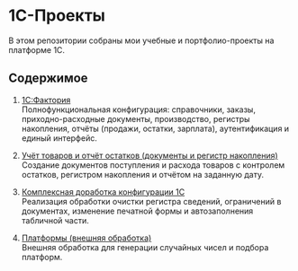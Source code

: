 # 1С-Проекты

В этом репозитории собраны мои учебные и портфолио-проекты на платформе 1С.

## Содержимое

1. [1С:Фактория](https://github.com/arnati/1C-Projects/tree/main/%D0%A4%D0%B0%D0%BA%D1%82%D0%BE%D1%80%D0%B8%D1%8F)  
   Полнофункциональная конфигурация: справочники, заказы, приходно-расходные документы, производство, регистры накопления, отчёты (продажи, остатки, зарплата), аутентификация и единый интерфейс.

2. [Учёт товаров и отчёт остатков (документы и регистр накопления)](https://github.com/arnati/1C-Projects/tree/main/%D0%A3%D1%87%D0%B5%D1%82%D0%A2%D0%BE%D0%B2%D0%B0%D1%80%D0%BE%D0%B2)  
   Создание документов поступления и расхода товаров с контролем остатков, регистром накопления и отчётом на заданную дату.

3. [Комплексная доработка конфигурации 1С](https://github.com/arnati/1C-Projects/tree/main/%D0%9A%D0%BE%D0%BC%D0%BF%D0%BB%D0%B5%D0%BA%D1%81%D0%BD%D0%B0%D1%8F%D0%94%D0%BE%D1%80%D0%B0%D0%B1%D0%BE%D1%82%D0%BA%D0%B0)  
   Реализация обработки очистки регистра сведений, ограничений в документах, изменение печатной формы и автозаполнения табличной части.
   
4. [Платформы (внешняя обработка)](https://github.com/arnati/1C-Projects/tree/main/%D0%9F%D0%BB%D0%B0%D1%82%D1%84%D0%BE%D1%80%D0%BC%D1%8B)  
   Внешняя обработка для генерации случайных чисел и подбора платформ.
